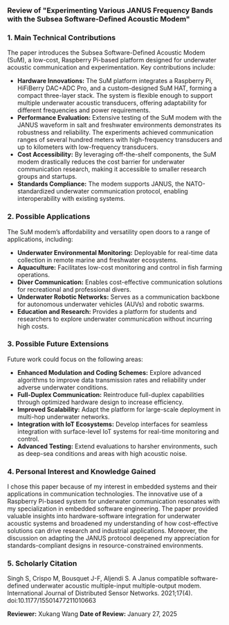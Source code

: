 ### Review of "Experimenting Various JANUS Frequency Bands with the Subsea Software-Defined Acoustic Modem"

### 1. Main Technical Contributions

The paper introduces the Subsea Software-Defined Acoustic Modem (SuM), a low-cost, Raspberry Pi-based platform designed for underwater acoustic communication and experimentation. Key contributions include:

- **Hardware Innovations:** The SuM platform integrates a Raspberry Pi, HiFiBerry DAC+ADC Pro, and a custom-designed SuM HAT, forming a compact three-layer stack. The system is flexible enough to support multiple underwater acoustic transducers, offering adaptability for different frequencies and power requirements.
- **Performance Evaluation:** Extensive testing of the SuM modem with the JANUS waveform in salt and freshwater environments demonstrates its robustness and reliability. The experiments achieved communication ranges of several hundred meters with high-frequency transducers and up to kilometers with low-frequency transducers.
- **Cost Accessibility:** By leveraging off-the-shelf components, the SuM modem drastically reduces the cost barrier for underwater communication research, making it accessible to smaller research groups and startups.
- **Standards Compliance:** The modem supports JANUS, the NATO-standardized underwater communication protocol, enabling interoperability with existing systems.

### 2. Possible Applications

The SuM modem’s affordability and versatility open doors to a range of applications, including:

- **Underwater Environmental Monitoring:** Deployable for real-time data collection in remote marine and freshwater ecosystems.
- **Aquaculture:** Facilitates low-cost monitoring and control in fish farming operations.
- **Diver Communication:** Enables cost-effective communication solutions for recreational and professional divers.
- **Underwater Robotic Networks:** Serves as a communication backbone for autonomous underwater vehicles (AUVs) and robotic swarms.
- **Education and Research:** Provides a platform for students and researchers to explore underwater communication without incurring high costs.

### 3. Possible Future Extensions

Future work could focus on the following areas:

- **Enhanced Modulation and Coding Schemes:** Explore advanced algorithms to improve data transmission rates and reliability under adverse underwater conditions.
- **Full-Duplex Communication:** Reintroduce full-duplex capabilities through optimized hardware design to increase efficiency.
- **Improved Scalability:** Adapt the platform for large-scale deployment in multi-hop underwater networks.
- **Integration with IoT Ecosystems:** Develop interfaces for seamless integration with surface-level IoT systems for real-time monitoring and control.
- **Advanced Testing:** Extend evaluations to harsher environments, such as deep-sea conditions and areas with high acoustic noise.

### 4. Personal Interest and Knowledge Gained

I chose this paper because of my interest in embedded systems and their applications in communication technologies. The innovative use of a Raspberry Pi-based system for underwater communication resonates with my specialization in embedded software engineering. The paper provided valuable insights into hardware-software integration for underwater acoustic systems and broadened my understanding of how cost-effective solutions can drive research and industrial applications. Moreover, the discussion on adapting the JANUS protocol deepened my appreciation for standards-compliant designs in resource-constrained environments.

### 5. Scholarly Citation

Singh S, Crispo M, Bousquet J-F, Aljendi S. A Janus compatible software-defined underwater acoustic multiple-input multiple-output modem. International Journal of Distributed Sensor Networks. 2021;17(4). doi:10.1177/15501477211010663

**Reviewer:** Xukang Wang
**Date of Review:** January 27, 2025